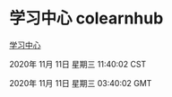 # 学习中心 colearnhub
[学习中心](http://59.174.26.64:56308/colearnhub/)

2020年 11月 11日 星期三 11:40:02 CST

2020年 11月 11日 星期三 03:40:02 GMT
